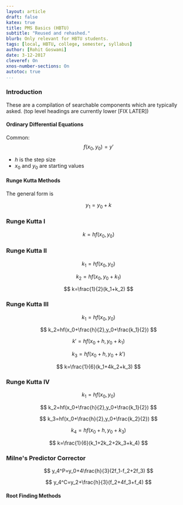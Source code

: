 ```yaml
---
layout: article
draft: false
katex: true
title: PMS Basics (HBTU)
subtitle: "Reused and rehashed."
blurb: Only relevant for HBTU students.
tags: [local, HBTU, college, semester, syllabus]
author: [Rohit Goswami]
date: 3-12-2017
cleveref: On
xnos-number-sections: On
autotoc: true
...
```


### Introduction

These are a compilation of searchable components which are typically asked. (top level headings are currently lower [FIX LATER])


#### Ordinary Differential Equations

Common:
$$ f(x_0,y_0)=y' $$
<!-- {#eq:fapprox} -->

* $h$ is the step size
* $x_0$ and $y_0$ are starting values

#### Runge Kutta Methods
The general form is

$$ y_1=y_0+k $$
<!-- {#eq:rkGen} -->

### Runge Kutta I

$$ k=hf(x_0,y_0) $$
<!-- {#eq:rk1k} -->

### Runge Kutta II

$$ k_1=hf(x_0,y_0) $$
<!-- {#eq:rk2k1} -->

$$ k_2=hf(x_0,y_0+k_1) $$
<!-- {#eq:rk2k2} -->

$$ k=\frac{1}{2}(k_1+k_2) $$
<!-- {#eq:rk2k} -->

### Runge Kutta III

$$ k_1=hf(x_0,y_0) $$
<!-- {#eq:rk3k1} -->

$$ k_2=hf(x_0+\frac{h}{2},y_0+\frac{k_1}{2}) $$
<!-- {#eq:rk3k2} -->

$$ k'=hf(x_0+h,y_0+k_1) $$
<!-- {#eq:rk3kp} -->

$$ k_3=hf(x_0+h,y_0+k') $$
<!-- {#eq:rk3k3} -->

$$ k=\frac{1}{6}(k_1+4k_2+k_3) $$
<!-- {#eq:rk3k} -->

### Runge Kutta IV

$$ k_1=hf(x_0,y_0) $$
<!-- {#eq:rk4k1} -->

$$ k_2=hf(x_0+\frac{h}{2},y_0+\frac{k_1}{2}) $$
<!-- {#eq:rk4k2} -->

$$ k_3=hf(x_0+\frac{h}{2},y_0+\frac{k_2}{2}) $$
<!-- {#eq:rk4kp} -->

$$ k_4=hf(x_0+h,y_0+k_3) $$
<!-- {#eq:rk4k3} -->

$$ k=\frac{1}{6}(k_1+2k_2+2k_3+k_4) $$
<!-- {#eq:rk4k} -->

### Milne's Predictor Corrector

$$ y_4^P=y_0+4\frac{h}{3}(2f_1-f_2+2f_3) $$
<!-- {#eq:mpcP} -->

$$ y_4^C=y_2+\frac{h}{3}(f_2+4f_3+f_4) $$
<!-- {#eq:mpcC} -->


#### Root Finding Methods
